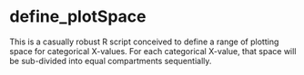 # define_plotSpace
This is a casually robust R script conceived to define a range of plotting space for categorical X-values.  For each categorical X-value, that space will be sub-divided into equal compartments sequentially.
